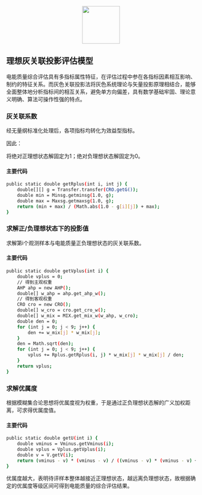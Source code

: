 <p align="center"><img width="100px" src="https://www.easyicon.net/api/resizeApi.php?id=1141879&size=128"></p>

## 理想灰关联投影评估模型
电能质量综合评估具有多指标属性特征，在评估过程中参在各指标因素相互影响、制约的特征关系。而灰色关联投影法将灰色系统理论与矢量投影原理相结合，能够全面整体地分析指标间的相互关系，避免单方向偏差，具有数学基础牢固、理论意义明确、算法可操作性强的特点。
### 灰关联系数
经无量纲标准化处理后，各项指标均转化为效益型指标。


因此：

将绝对正理想状态解固定为1；绝对负理想状态解固定为0。

#### 主要代码
```bash
public static double getRplus(int i, int j) {
    double[][] g = Transfer.transfer(CRO.getG());
    double min = Minsg.getminsg(1.0, g);
    double max = Maxsg.getmaxsg(1.0, g);
    return (min + max) / (Math.abs(1.0 - g[i][j]) + max);
}
```

### 求解正/负理想状态下的投影值
求解第i个观测样本与电能质量正负理想状态的灰关联系数。
#### 主要代码
```bash
public static double getVplus(int i) {
    double vplus = 0;
    // 得到主观权重
    AHP ahp = new AHP();
    double[] w_ahp = ahp.get_ahp_w();
    // 得到客观权重
    CRO cro = new CRO();
    double[] w_cro = cro.get_cro_w();
    double[] w_mix = MIX.get_mix_w(w_ahp, w_cro);
    double den = 0;
    for (int j = 0; j < 9; j++) {
        den += w_mix[j] * w_mix[j];
    }
    den = Math.sqrt(den);
    for (int j = 0; j < 9; j++) {
        vplus += Rplus.getRplus(i, j) * w_mix[j] * w_mix[j] / den;
    }
    return vplus;
}
```

### 求解优属度
根据模糊集合论思想将优属度视为权重，于是通过正负理想状态解的广义加权距离，可求得优属度值。
#### 主要代码
```bash
public static double getU(int i) {
    double vminus = Vminus.getVminus(i);
    double vplus = Vplus.getVplus(i);
    double v = V.getV(i);
    return (vminus - v) * (vminus - v) / ((vminus - v) * (vminus - v) + (vplus - v) * (vplus - v));
}
```
优属度越大，表明待评样本整体越接近正理想状态，越远离负理想状态，故根据确定的优属度等级区间可得到电能质量的综合评估结果。
